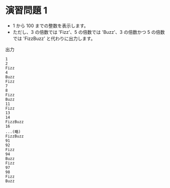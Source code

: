 # 演習問題 1
* 1 から 100 までの整数を表示します。
* ただし、3 の倍数では 'Fizz'、5 の倍数では 'Buzz'、3 の倍数かつ 5 の倍数では 'FizzBuzz' と代わりに出力します。

出力
```
1
2
Fizz
4
Buzz
Fizz
7
8
Fizz
Buzz
11
Fizz
13
14
FizzBuzz
16
...(略)
FizzBuzz
91
92
Fizz
94
Buzz
Fizz
97
98
Fizz
Buzz
```